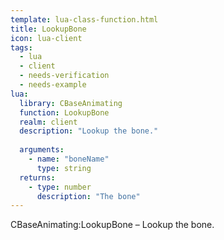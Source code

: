 ```yaml
---
template: lua-class-function.html
title: LookupBone
icon: lua-client
tags:
  - lua
  - client
  - needs-verification
  - needs-example
lua:
  library: CBaseAnimating
  function: LookupBone
  realm: client
  description: "Lookup the bone."
  
  arguments:
    - name: "boneName"
      type: string
  returns:
    - type: number
      description: "The bone"
---
```


<div class="lua__search__keywords">
CBaseAnimating:LookupBone &#x2013; Lookup the bone.
</div>

